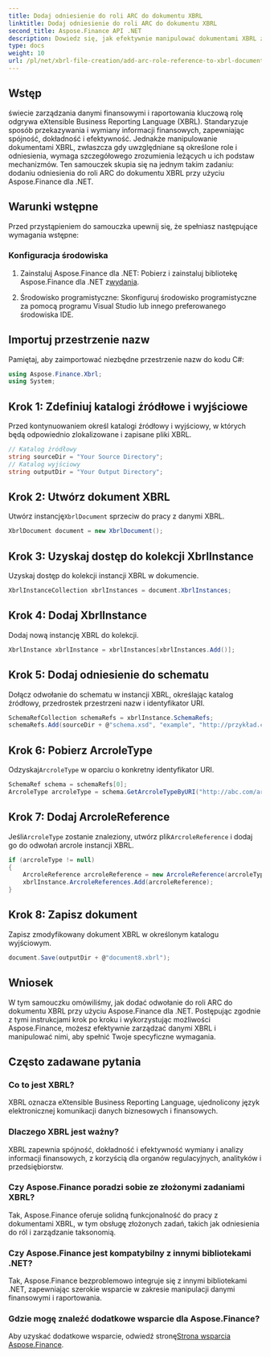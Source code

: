 ```yaml
---
title: Dodaj odniesienie do roli ARC do dokumentu XBRL
linktitle: Dodaj odniesienie do roli ARC do dokumentu XBRL
second_title: Aspose.Finance API .NET
description: Dowiedz się, jak efektywnie manipulować dokumentami XBRL za pomocą Aspose.Finance dla .NET. Dodaj odniesienia do ról ARC bez wysiłku, korzystając ze wskazówek krok po kroku.
type: docs
weight: 10
url: /pl/net/xbrl-file-creation/add-arc-role-reference-to-xbrl-document/
---
```

## Wstęp
świecie zarządzania danymi finansowymi i raportowania kluczową rolę odgrywa eXtensible Business Reporting Language (XBRL). Standaryzuje sposób przekazywania i wymiany informacji finansowych, zapewniając spójność, dokładność i efektywność. Jednakże manipulowanie dokumentami XBRL, zwłaszcza gdy uwzględniane są określone role i odniesienia, wymaga szczegółowego zrozumienia leżących u ich podstaw mechanizmów. Ten samouczek skupia się na jednym takim zadaniu: dodaniu odniesienia do roli ARC do dokumentu XBRL przy użyciu Aspose.Finance dla .NET.
## Warunki wstępne
Przed przystąpieniem do samouczka upewnij się, że spełniasz następujące wymagania wstępne:
### Konfiguracja środowiska
1.  Zainstaluj Aspose.Finance dla .NET: Pobierz i zainstaluj bibliotekę Aspose.Finance dla .NET z[wydania](https://releases.aspose.com/finance/net/).
   
2. Środowisko programistyczne: Skonfiguruj środowisko programistyczne za pomocą programu Visual Studio lub innego preferowanego środowiska IDE.
## Importuj przestrzenie nazw
Pamiętaj, aby zaimportować niezbędne przestrzenie nazw do kodu C#:
```csharp
using Aspose.Finance.Xbrl;
using System;
```
## Krok 1: Zdefiniuj katalogi źródłowe i wyjściowe
Przed kontynuowaniem określ katalogi źródłowy i wyjściowy, w których będą odpowiednio zlokalizowane i zapisane pliki XBRL.
```csharp
// Katalog źródłowy
string sourceDir = "Your Source Directory";
// Katalog wyjściowy
string outputDir = "Your Output Directory";
```
## Krok 2: Utwórz dokument XBRL
 Utwórz instancję`XbrlDocument` sprzeciw do pracy z danymi XBRL.
```csharp
XbrlDocument document = new XbrlDocument();
```
## Krok 3: Uzyskaj dostęp do kolekcji XbrlInstance
Uzyskaj dostęp do kolekcji instancji XBRL w dokumencie.
```csharp
XbrlInstanceCollection xbrlInstances = document.XbrlInstances;
```
## Krok 4: Dodaj XbrlInstance
Dodaj nową instancję XBRL do kolekcji.
```csharp
XbrlInstance xbrlInstance = xbrlInstances[xbrlInstances.Add()];
```
## Krok 5: Dodaj odniesienie do schematu
Dołącz odwołanie do schematu w instancji XBRL, określając katalog źródłowy, przedrostek przestrzeni nazw i identyfikator URI.
```csharp
SchemaRefCollection schemaRefs = xbrlInstance.SchemaRefs;
schemaRefs.Add(sourceDir + @"schema.xsd", "example", "http://przykład.com/xbrl/taxonomy");
```
## Krok 6: Pobierz ArcroleType
 Odzyskaj`ArcroleType` w oparciu o konkretny identyfikator URI.
```csharp
SchemaRef schema = schemaRefs[0];
ArcroleType arcroleType = schema.GetArcroleTypeByURI("http://abc.com/arcrole/footnote-test”);
```
## Krok 7: Dodaj ArcroleReference
 Jeśli`ArcroleType` zostanie znaleziony, utwórz plik`ArcroleReference` i dodaj go do odwołań arcrole instancji XBRL.
```csharp
if (arcroleType != null)
{
    ArcroleReference arcroleReference = new ArcroleReference(arcroleType);
    xbrlInstance.ArcroleReferences.Add(arcroleReference);
}
```
## Krok 8: Zapisz dokument
Zapisz zmodyfikowany dokument XBRL w określonym katalogu wyjściowym.
```csharp
document.Save(outputDir + @"document8.xbrl");
```
## Wniosek
W tym samouczku omówiliśmy, jak dodać odwołanie do roli ARC do dokumentu XBRL przy użyciu Aspose.Finance dla .NET. Postępując zgodnie z tymi instrukcjami krok po kroku i wykorzystując możliwości Aspose.Finance, możesz efektywnie zarządzać danymi XBRL i manipulować nimi, aby spełnić Twoje specyficzne wymagania.
## Często zadawane pytania
### Co to jest XBRL?
XBRL oznacza eXtensible Business Reporting Language, ujednolicony język elektronicznej komunikacji danych biznesowych i finansowych.
### Dlaczego XBRL jest ważny?
XBRL zapewnia spójność, dokładność i efektywność wymiany i analizy informacji finansowych, z korzyścią dla organów regulacyjnych, analityków i przedsiębiorstw.
### Czy Aspose.Finance poradzi sobie ze złożonymi zadaniami XBRL?
Tak, Aspose.Finance oferuje solidną funkcjonalność do pracy z dokumentami XBRL, w tym obsługę złożonych zadań, takich jak odniesienia do ról i zarządzanie taksonomią.
### Czy Aspose.Finance jest kompatybilny z innymi bibliotekami .NET?
Tak, Aspose.Finance bezproblemowo integruje się z innymi bibliotekami .NET, zapewniając szerokie wsparcie w zakresie manipulacji danymi finansowymi i raportowania.
### Gdzie mogę znaleźć dodatkowe wsparcie dla Aspose.Finance?
 Aby uzyskać dodatkowe wsparcie, odwiedź stronę[Strona wsparcia Aspose.Finance](https://forum.aspose.com/c/finance/43).